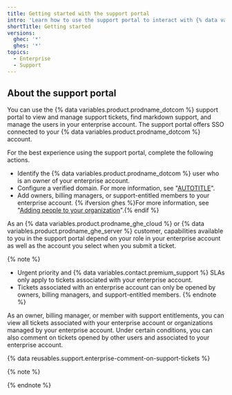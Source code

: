 ```yaml
---
title: Getting started with the support portal
intro: 'Learn how to use the support portal to interact with {% data variables.contact.github_support %}.'
shortTitle: Getting started
versions:
  ghec: '*'
  ghes: '*'
topics:
  - Enterprise
  - Support
---
```


## About the support portal

You can use the {% data variables.product.prodname_dotcom %} support portal to view and manage support tickets, find markdown support, and manage the users in your enterprise account. The support portal offers SSO connected to your {% data variables.product.prodname_dotcom %} account.

For the best experience using the support portal, complete the following actions.

- Identify the {% data variables.product.prodname_dotcom %} user who is an owner of your enterprise account.
- Configure a verified domain. For more information, see "[AUTOTITLE](/github/setting-up-and-managing-organizations-and-teams/verifying-your-organizations-domain)".
- Add owners, billing managers, or support-entitled members to your enterprise account. {% ifversion ghes %}For more information, see "[Adding people to your organization](/organizations/managing-membership-in-your-organization/adding-people-to-your-organization)".{% endif %}

As an {% data variables.product.prodname_ghe_cloud %} or {% data variables.product.prodname_ghe_server %} customer, capabilities available to you in the support portal depend on your role in your enterprise account as well as the account you select when you submit a ticket. 

{% note %}
- Urgent priority and {% data variables.contact.premium_support %} SLAs only apply to tickets associated with your enterprise account. 
- Tickets associated with an enterprise account can only be opened by owners, billing managers, and support-entitled members.
{% endnote %}

As an owner, billing manager, or member with support entitlements, you can view all tickets associated with your enterprise account or organizations managed by your enterprise account. Under certain conditions, you can also comment on tickets opened by other users and associated to your enterprise account.

{% data reusables.support.enterprise-comment-on-support-tickets %}

{% note %}


{% endnote %}
